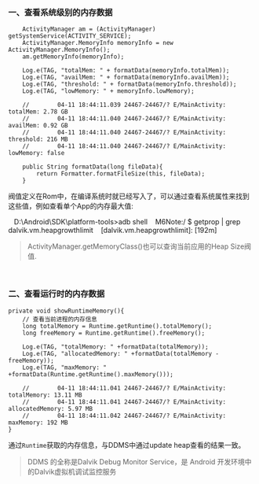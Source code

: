 ### 一、查看系统级别的内存数据 ###

        ActivityManager am = (ActivityManager) getSystemService(ACTIVITY_SERVICE);
        ActivityManager.MemoryInfo memoryInfo = new ActivityManager.MemoryInfo();
        am.getMemoryInfo(memoryInfo);

        Log.e(TAG, "totalMem: " + formatData(memoryInfo.totalMem));
        Log.e(TAG, "availMem: " + formatData(memoryInfo.availMem));
        Log.e(TAG, "threshold: " + formatData(memoryInfo.threshold));
        Log.e(TAG, "lowMemory: " + memoryInfo.lowMemory);

		//        04-11 18:44:11.039 24467-24467/? E/MainActivity: totalMem: 2.78 GB
		//        04-11 18:44:11.040 24467-24467/? E/MainActivity: availMem: 0.92 GB
		//        04-11 18:44:11.040 24467-24467/? E/MainActivity: threshold: 216 MB
		//        04-11 18:44:11.040 24467-24467/? E/MainActivity: lowMemory: false

		public String formatData(long fileData){
        	return Formatter.formatFileSize(this, fileData);
    	}


阀值定义在Rom中，在编译系统时就已经写入了，可以通过查看系统属性来找到这些值，例如查看单个App的内存最大值:

    D:\Android\SDK\platform-tools>adb shell
    M6Note:/ $ getprop | grep dalvik.vm.heapgrowthlimit
    [dalvik.vm.heapgrowthlimit]: [192m]

> ActivityManager.getMemoryClass()也可以查询当前应用的Heap Size阀值.

<br/>

### 二、查看运行时的内存数据 ###

    private void showRuntimeMemory(){
        // 查看当前进程的内存信息
        long totalMemory = Runtime.getRuntime().totalMemory();
        long freeMemory = Runtime.getRuntime().freeMemory();

        Log.e(TAG, "totalMemory: " +formatData(totalMemory));
        Log.e(TAG, "allocatedMemory: " +formatData(totalMemory - freeMemory));
        Log.e(TAG, "maxMemory: " +formatData(Runtime.getRuntime().maxMemory()));

		//        04-11 18:44:11.041 24467-24467/? E/MainActivity: totalMemory: 13.11 MB
		//        04-11 18:44:11.041 24467-24467/? E/MainActivity: allocatedMemory: 5.97 MB
		//        04-11 18:44:11.042 24467-24467/? E/MainActivity: maxMemory: 192 MB
    }

通过`Runtime`获取的内存信息，与DDMS中通过update heap查看的结果一致。

>DDMS 的全称是Dalvik Debug Monitor Service，是 Android 开发环境中的Dalvik虚拟机调试监控服务
